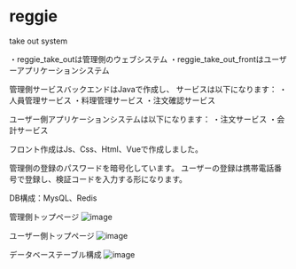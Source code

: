 # reggie
take out system

・reggie_take_outは管理側のウェブシステム 
・reggie_take_out_frontはユーザーアプリケーションシステム

管理側サービスバックエンドはJavaで作成し、 サービスは以下になります： 
・人員管理サービス 
・料理管理サービス 
・注文確認サービス

ユーザー側アプリケーションシステムは以下になります： 
・注文サービス 
・会計サービス

フロント作成はJs、Css、Html、Vueで作成しました。

管理側の登録のパスワードを暗号化しています。
ユーザーの登録は携帯電話番号で登録し、検証コードを入力する形になります。

DB構成：MysQL、Redis

管理側トップページ
![image](https://github.com/wmz-personal/reggie/assets/64370853/ea9dc30e-b2ce-40b6-b593-f582c51d0409)

ユーザー側トップページ
![image](https://github.com/wmz-personal/reggie/assets/64370853/a623598a-68ce-4231-b865-73fb56c11ba9)

データベーステーブル構成
![image](https://github.com/wmz-personal/reggie/assets/64370853/480530cd-5fc0-44c8-a8b3-7280aa148cd8)


